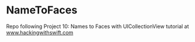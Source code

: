 # NameToFaces
Repo following Project 10: Names to Faces with UICollectionView tutorial at www.hackingwithswift.com
